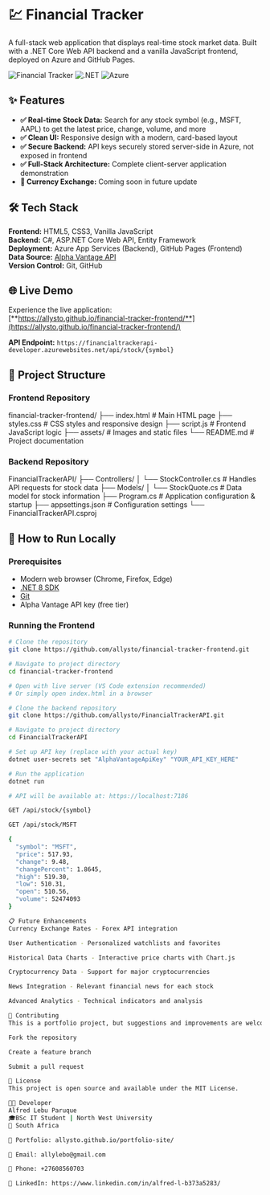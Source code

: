 # 💹 Financial Tracker

A full-stack web application that displays real-time stock market data. Built with a .NET Core Web API backend and a vanilla JavaScript frontend, deployed on Azure and GitHub Pages.

![Financial Tracker](https://img.shields.io/badge/Status-Live-brightgreen)
![.NET](https://img.shields.io/badge/.NET-8.0-blue)
![Azure](https://img.shields.io/badge/Azure-Deployed-0078D4)

## ✨ Features

- **✅ Real-time Stock Data:** Search for any stock symbol (e.g., MSFT, AAPL) to get the latest price, change, volume, and more
- **✅ Clean UI:** Responsive design with a modern, card-based layout
- **✅ Secure Backend:** API keys securely stored server-side in Azure, not exposed in frontend
- **✅ Full-Stack Architecture:** Complete client-server application demonstration
- **🔄 Currency Exchange:** Coming soon in future update

## 🛠️ Tech Stack

**Frontend:** HTML5, CSS3, Vanilla JavaScript  
**Backend:** C#, ASP.NET Core Web API, Entity Framework  
**Deployment:** Azure App Services (Backend), GitHub Pages (Frontend)  
**Data Source:** [Alpha Vantage API](https://www.alphavantage.co/)  
**Version Control:** Git, GitHub

## 🌐 Live Demo

Experience the live application:  
[**https://allysto.github.io/financial-tracker-frontend/**](https://allysto.github.io/financial-tracker-frontend/)

**API Endpoint:** `https://financialtrackerapi-developer.azurewebsites.net/api/stock/{symbol}`

## 📁 Project Structure

### Frontend Repository

financial-tracker-frontend/
├── index.html # Main HTML page
├── styles.css # CSS styles and responsive design
├── script.js # Frontend JavaScript logic
├── assets/ # Images and static files
└── README.md # Project documentation

### Backend Repository

FinancialTrackerAPI/
├── Controllers/
│ └── StockController.cs # Handles API requests for stock data
├── Models/
│ └── StockQuote.cs # Data model for stock information
├── Program.cs # Application configuration & startup
├── appsettings.json # Configuration settings
└── FinancialTrackerAPI.csproj


## 🚀 How to Run Locally

### Prerequisites
- Modern web browser (Chrome, Firefox, Edge)
- [.NET 8 SDK](https://dotnet.microsoft.com/download/dotnet/8.0)
- [Git](https://git-scm.com/)
- Alpha Vantage API key (free tier)

### Running the Frontend
```bash
# Clone the repository
git clone https://github.com/allysto/financial-tracker-frontend.git

# Navigate to project directory
cd financial-tracker-frontend

# Open with live server (VS Code extension recommended)
# Or simply open index.html in a browser

# Clone the backend repository
git clone https://github.com/allysto/FinancialTrackerAPI.git

# Navigate to project directory
cd FinancialTrackerAPI

# Set up API key (replace with your actual key)
dotnet user-secrets set "AlphaVantageApiKey" "YOUR_API_KEY_HERE"

# Run the application
dotnet run

# API will be available at: https://localhost:7186

GET /api/stock/{symbol}

GET /api/stock/MSFT

{
  "symbol": "MSFT",
  "price": 517.93,
  "change": 9.48,
  "changePercent": 1.8645,
  "high": 519.30,
  "low": 510.31,
  "open": 510.56,
  "volume": 52474093
}

📋 Future Enhancements
Currency Exchange Rates - Forex API integration

User Authentication - Personalized watchlists and favorites

Historical Data Charts - Interactive price charts with Chart.js

Cryptocurrency Data - Support for major cryptocurrencies

News Integration - Relevant financial news for each stock

Advanced Analytics - Technical indicators and analysis

🤝 Contributing
This is a portfolio project, but suggestions and improvements are welcome! Feel free to:

Fork the repository

Create a feature branch

Submit a pull request

📄 License
This project is open source and available under the MIT License.

👨‍💻 Developer
Alfred Lebu Paruque
🎓BSc IT Student | North West University
📍 South Africa 

📁 Portfolio: allysto.github.io/portfolio-site/

📧 Email: allylebo@gmail.com

📱 Phone: +27608560703

💼 LinkedIn: https://www.linkedin.com/in/alfred-l-b373a5283/
